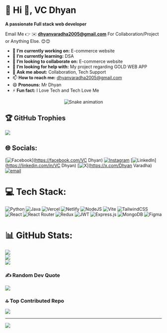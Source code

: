 # 💫 Hi 👋, VC Dhyan
**A passionate Full stack web developer**

Email Me 👉 ✉️ **dhyanvaradha2005@gmail.com** For Collaboration/Project or Anything Else. 😊😊

- 🔭 **I’m currently working on:** E-commerce website
- 🌱 **I’m currently learning:** DSA
- 👯 **I’m looking to collaborate on:** E-commerce website
- 🤔 **I’m looking for help with:** My project regarding GOLD WEB APP
- 💬 **Ask me about:** Collaboration, Tech Support
- 📫 **How to reach me:** dhyanvaradha2005@gmail.com
- 😄 **Pronouns:** Mr Dhyan
- ⚡ **Fun fact:** I Love Tech and Tech Love Me

<!-- Snake Game Repo View -->

<div align="center">
  <img src="https://profile-readme-generator.com/assets/snake.svg" alt="Snake animation" />
</div>

## 🏆 GitHub Trophies
![](https://github-profile-trophy.vercel.app/?username=VCDhyan&theme=radical&no-frame=false&no-bg=true&margin-w=4)


## 🌐 Socials:
[![Facebook](https://img.shields.io/badge/Facebook-%231877F2.svg?logo=Facebook&logoColor=white)](https://facebook.com/VC Dhyan) [![Instagram](https://img.shields.io/badge/Instagram-%23E4405F.svg?logo=Instagram&logoColor=white)](https://instagram.com/_vishnuvogue_) [![LinkedIn](https://img.shields.io/badge/LinkedIn-%230077B5.svg?logo=linkedin&logoColor=white)](https://linkedin.com/in/VC Dhyan) [![X](https://img.shields.io/badge/X-black.svg?logo=X&logoColor=white)](https://x.com/Dhyan Varadha) [![email](https://img.shields.io/badge/Email-D14836?logo=gmail&logoColor=white)](mailto:dhyanvaradha2005@gmail.com) 

# 💻 Tech Stack:
![Python](https://img.shields.io/badge/python-3670A0?style=for-the-badge&logo=python&logoColor=ffdd54) ![Java](https://img.shields.io/badge/java-%23ED8B00.svg?style=for-the-badge&logo=openjdk&logoColor=white) ![Vercel](https://img.shields.io/badge/vercel-%23000000.svg?style=for-the-badge&logo=vercel&logoColor=white) ![Netlify](https://img.shields.io/badge/netlify-%23000000.svg?style=for-the-badge&logo=netlify&logoColor=#00C7B7) ![NodeJS](https://img.shields.io/badge/node.js-6DA55F?style=for-the-badge&logo=node.js&logoColor=white) ![Vite](https://img.shields.io/badge/vite-%23646CFF.svg?style=for-the-badge&logo=vite&logoColor=white) ![TailwindCSS](https://img.shields.io/badge/tailwindcss-%2338B2AC.svg?style=for-the-badge&logo=tailwind-css&logoColor=white) ![React](https://img.shields.io/badge/react-%2320232a.svg?style=for-the-badge&logo=react&logoColor=%2361DAFB) ![React Router](https://img.shields.io/badge/React_Router-CA4245?style=for-the-badge&logo=react-router&logoColor=white) ![Redux](https://img.shields.io/badge/redux-%23593d88.svg?style=for-the-badge&logo=redux&logoColor=white) ![JWT](https://img.shields.io/badge/JWT-black?style=for-the-badge&logo=JSON%20web%20tokens) ![Express.js](https://img.shields.io/badge/express.js-%23404d59.svg?style=for-the-badge&logo=express&logoColor=%2361DAFB) ![MongoDB](https://img.shields.io/badge/MongoDB-%234ea94b.svg?style=for-the-badge&logo=mongodb&logoColor=white) ![Figma](https://img.shields.io/badge/figma-%23F24E1E.svg?style=for-the-badge&logo=figma&logoColor=white)
# 📊 GitHub Stats:
![](https://github-readme-stats.vercel.app/api?username=VCDhyan&theme=dark&hide_border=false&include_all_commits=true&count_private=false)<br/>
![](https://nirzak-streak-stats.vercel.app/?user=VCDhyan&theme=dark&hide_border=false)<br/>
![](https://github-readme-stats.vercel.app/api/top-langs/?username=VCDhyan&theme=dark&hide_border=false&include_all_commits=true&count_private=false&layout=compact)


### ✍️ Random Dev Quote
![](https://quotes-github-readme.vercel.app/api?type=horizontal&theme=radical)

### 🔝 Top Contributed Repo
![](https://github-contributor-stats.vercel.app/api?username=VCDhyan&limit=5&theme=dark&combine_all_yearly_contributions=true)

---
[![](https://visitcount.itsvg.in/api?id=VCDhyan&icon=0&color=0)](https://visitcount.itsvg.in)

<!-- Proudly created with GPRM ( https://gprm.itsvg.in ) -->
